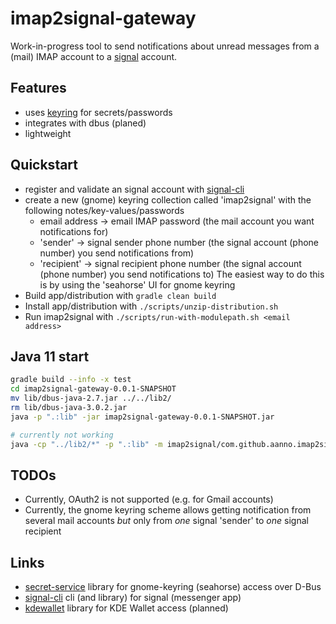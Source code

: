 # imap2signal-gateway

Work-in-progress tool to send notifications about unread messages from a (mail) IMAP 
account to a [signal](https://signal.org/) account.

## Features

* uses [keyring](https://de.wikipedia.org/wiki/Gnome_Keyring) for secrets/passwords
* integrates with dbus (planed)
* lightweight

## Quickstart

* register and validate an signal account with [signal-cli](https://github.com/AsamK/signal-cli)
* create a new (gnome) keyring collection called 'imap2signal' with the following notes/key-values/passwords
  + email address -> email IMAP password (the mail account you want notifications for)
  + 'sender' -> signal sender phone number (the signal account (phone number) you send notifications from)
  + 'recipient' -> signal recipient phone number (the signal account (phone number) you send notifications to)
  The easiest way to do this is by using the 'seahorse' UI for gnome keyring
* Build app/distribution with `gradle clean build`
* Install app/distribution with `./scripts/unzip-distribution.sh `
* Run imap2signal with `./scripts/run-with-modulepath.sh <email address>`
  
## Java 11 start 

```bash
gradle build --info -x test
cd imap2signal-gateway-0.0.1-SNAPSHOT
mv lib/dbus-java-2.7.jar ../../lib2/
rm lib/dbus-java-3.0.2.jar 
java -p ".:lib" -jar imap2signal-gateway-0.0.1-SNAPSHOT.jar
```

```bash
# currently not working
java -cp "../lib2/*" -p ".:lib" -m imap2signal/com.github.aanno.imap2signal.MailFetch
```

## TODOs

* Currently, OAuth2 is not supported (e.g. for Gmail accounts)
* Currently, the gnome keyring scheme allows getting notification from several mail accounts _but_ only from _one_ signal 'sender' to _one_ signal recipient

## Links

* [secret-service](https://github.com/swiesend/secret-service) library for gnome-keyring (seahorse) access over D-Bus
* [signal-cli](https://github.com/AsamK/signal-cli) cli (and library) for signal (messenger app)
* [kdewallet](https://github.com/purejava/kdewallet) library for KDE Wallet access (planned)

